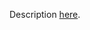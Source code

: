 Description [here](https://scalacenter.github.io/scala-3-migration-guide/docs/incompatibilities/other-changed-features.html#invisible-bean-property).
